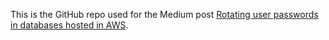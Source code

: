 This is the GitHub repo used for the Medium post [Rotating user passwords in databases hosted in AWS](https://medium.com/globalwork-data-driven-world/rotating-user-passwords-in-databases-hosted-in-aws-cda6f7e9c40e).
